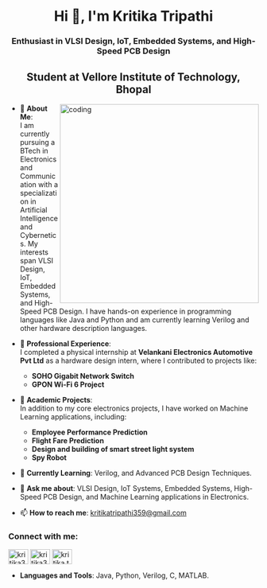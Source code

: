<h1 align="center">Hi 👋, I'm Kritika Tripathi</h1>
<h3 align="center">Enthusiast in VLSI Design, IoT, Embedded Systems, and High-Speed PCB Design</h3>
<h2 align="center">Student at Vellore Institute of Technology, Bhopal</h2>
<img align="right" alt="coding" width="400" src="https://i.pinimg.com/originals/e7/26/c7/e726c74ac081eed50feee1433d12c998.gif">

- 💫 **About Me**:  
  I am currently pursuing a BTech in Electronics and Communication with a specialization in Artificial Intelligence and Cybernetics. My interests span VLSI Design, IoT, Embedded Systems, and High-Speed PCB Design. I have hands-on experience in programming languages like Java and Python and am currently learning Verilog and other hardware description languages.

- 🔬 **Professional Experience**:  
  I completed a physical internship at **Velankani Electronics Automotive Pvt Ltd** as a hardware design intern, where I contributed to projects like:  
  - **SOHO Gigabit Network Switch**  
  - **GPON Wi-Fi 6 Project**  

- 🌟 **Academic Projects**:  
  In addition to my core electronics projects, I have worked on Machine Learning applications, including:  
  - **Employee Performance Prediction**
  - **Flight Fare Prediction**
  - **Design and building of smart street light system**
  - **Spy Robot**
      

- 🌱 **Currently Learning**: Verilog, and Advanced PCB Design Techniques.  

- 💬 **Ask me about**: VLSI Design, IoT Systems, Embedded Systems, High-Speed PCB Design, and Machine Learning applications in Electronics.  

- 📫 **How to reach me**: kritikatripathi359@gmail.com  

<h3 align="left">Connect with me:</h3>
<p align="left">
<a href="https://twitter.com/kritika359" target="blank"><img align="center" src="https://raw.githubusercontent.com/rahuldkjain/github-profile-readme-generator/master/src/images/icons/Social/twitter.svg" alt="kritika359" height="30" width="40" /></a>
<a href="https://linkedin.com/in/kritika32" target="blank"><img align="center" src="https://raw.githubusercontent.com/rahuldkjain/github-profile-readme-generator/master/src/images/icons/Social/linked-in-alt.svg" alt="kritika32" height="30" width="40" /></a>
<a href="https://instagram.com/kritika.tripathi__" target="blank"><img align="center" src="https://raw.githubusercontent.com/rahuldkjain/github-profile-readme-generator/master/src/images/icons/Social/instagram.svg" alt="kritika.tripathi__" height="30" width="40" /></a>
</p>

- **Languages and Tools**: Java, Python, Verilog, C, MATLAB.
